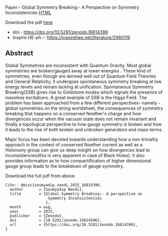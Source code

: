 Paper:- Global Symmetry Breaking:- A Perspective on Symmetry Inconsistencies [HTML](https://soumyadip1995.github.io/images/writeups/Gsym1.html)


Download the pdf  [here](https://soumyadip1995.github.io/images/writeups/Gsym1.pdf)

- doi:- https://doi.org/10.5281/zenodo.16814396
- Inspire HE-ph :- https://inspirehep.net/literature/2960119


## Abstract

Global Symmetries are inconsistent with Quantum Gravity. Most global symmetries are broken/gauged away at lower energies . These kind of symmetries, even though are derived well out of Quantum Field Theories and General Relativity, it undergoes spontaneous symmetry breaking at low energy levels and remain lacking at unification. 
Spontaneous Symmetry Breaking(SSB) gives rise to Goldstone modes which signals the presence of 
massless excitations. A great example of SSB is the Higgs Field. 
The problem has been approached from a few different perspectives- namely -
global symmetries on the string worldsheet, the consequences of symmetry breaking that
happens on a conserved Noether's charge and how divergences occur when the vacuum state does not remain 
invariant and finally a topological perspective to how gauge symmetry is broken and how it leads to the
rise of both broken and unbroken generators and mass terms.

Major focus has been devoted towards understanding how a non-triviality approach in the 
context of conserved Noether current as well as a Holonomy group can give us deep insight on 
how divergences lead to inconsistencies(this is very apparent in case of Black Holes). 
It also provides information as to how compactification of higher dimensional gauge group 
leads to the breakdown of gauge symmetry.

Download the full pdf from above. 


```
Cite:- @misc{soumyadip_nandi_2025_16814396,
  author       = {Soumyadip Nandi},
  title        = {Global Symmetry Breaking:- A perspective on
                   Symmetry Inconsistencies
                  },
  month        = aug,
  year         = 2025,
  publisher    = {Zenodo},
  doi          = {10.5281/zenodo.16814396},
  url          = {https://doi.org/10.5281/zenodo.16814396},
}
```


